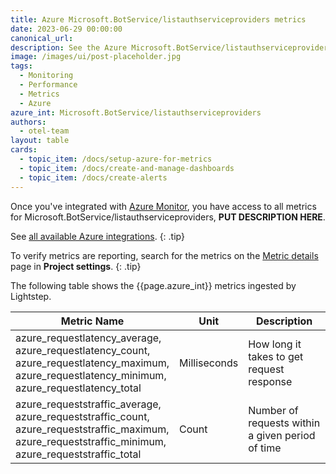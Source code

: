 ```yaml
---
title: Azure Microsoft.BotService/listauthserviceproviders metrics
date: 2023-06-29 00:00:00
canonical_url:
description: See the Azure Microsoft.BotService/listauthserviceproviders metrics ingested by Lightstep Observability
image: /images/ui/post-placeholder.jpg
tags:
  - Monitoring
  - Performance
  - Metrics
  - Azure
azure_int: Microsoft.BotService/listauthserviceproviders
authors:
  - otel-team
layout: table
cards:
  - topic_item: /docs/setup-azure-for-metrics
  - topic_item: /docs/create-and-manage-dashboards
  - topic_item: /docs/create-alerts
---
```

Once you've integrated with [Azure Monitor](/docs/setup-azure-for-metrics), you have access to all metrics for Microsoft.BotService/listauthserviceproviders, **PUT DESCRIPTION HERE**. 

See [all available Azure integrations](/docs/azure-metrics).
{: .tip}

To verify metrics are reporting, search for the metrics on the [Metric details](/docs/manage-metric-details) page in **Project settings**.
{: .tip}

The following table shows the {{page.azure_int}} metrics ingested by Lightstep.
<table class="table-aws">
<colgroup><col span="1" style="width: 35%;" /><col span="1" style="width: 15%;" /><col span="1" style="width: 35%;" /></colgroup>
  <thead>
    <th>Metric Name</th>
    <th>Unit</th>
    <th>Description</th>
  </thead>
  <tr>
    <td>azure_requestlatency_average, azure_requestlatency_count, azure_requestlatency_maximum, azure_requestlatency_minimum, azure_requestlatency_total</td>
    <td>Milliseconds</td>
    <td>How long it takes to get request response</td>
  </tr>
  <tr>
    <td>azure_requeststraffic_average, azure_requeststraffic_count, azure_requeststraffic_maximum, azure_requeststraffic_minimum, azure_requeststraffic_total</td>
    <td>Count</td>
    <td>Number of requests within a given period of time</td>
  </tr>
</table>
